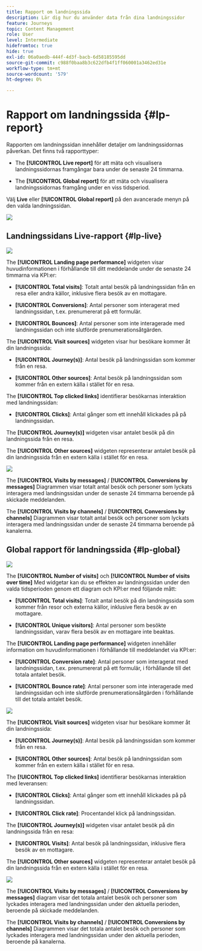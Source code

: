```yaml
---
title: Rapport om landningssida
description: Lär dig hur du använder data från dina landningssidor
feature: Journeys
topic: Content Management
role: User
level: Intermediate
hidefromtoc: true
hide: true
exl-id: 06a0aedb-444f-4d3f-bacb-6d58185595dd
source-git-commit: c988f0baa8b3c622dfb4f1ff060001a3462ed31e
workflow-type: tm+mt
source-wordcount: '579'
ht-degree: 0%

---
```


# Rapport om landningssida {#lp-report}

Rapporten om landningssidan innehåller detaljer om landningssidornas påverkan. Det finns två rapporttyper:

* The **[!UICONTROL Live report]** för att mäta och visualisera landningssidornas framgångar bara under de senaste 24 timmarna.

* The **[!UICONTROL Global report]** för att mäta och visualisera landningssidornas framgång under en viss tidsperiod.

Välj **Live** eller **[!UICONTROL Global report]** på den avancerade menyn på den valda landningssidan.

![](assets/landing_page_report_1.png)

## Landningssidans Live-rapport {#lp-live}

![](assets/landing_page_report_2.png)

The **[!UICONTROL Landing page performance]** widgeten visar huvudinformationen i förhållande till ditt meddelande under de senaste 24 timmarna via KPI:er:

* **[!UICONTROL Total visits]**: Totalt antal besök på landningssidan från en resa eller andra källor, inklusive flera besök av en mottagare.

* **[!UICONTROL Conversions]**: Antal personer som interagerat med landningssidan, t.ex. prenumererat på ett formulär.

* **[!UICONTROL Bounces]**: Antal personer som inte interagerade med landningssidan och inte slutförde prenumerationsåtgärden.

The **[!UICONTROL Visit sources]** widgeten visar hur besökare kommer åt din landningssida:

* **[!UICONTROL Journey(s)]**: Antal besök på landningssidan som kommer från en resa.

* **[!UICONTROL Other sources]**: Antal besök på landningssidan som kommer från en extern källa i stället för en resa.

The **[!UICONTROL Top clicked links]** identifierar besökarnas interaktion med landningssidan:

* **[!UICONTROL Clicks]**: Antal gånger som ett innehåll klickades på på landningssidan.

The **[!UICONTROL Journey(s)]** widgeten visar antalet besök på din landningssida från en resa.

The **[!UICONTROL Other sources]** widgeten representerar antalet besök på din landningssida från en extern källa i stället för en resa.

![](assets/landing_page_report_3.png)

The **[!UICONTROL Visits by messages]** / **[!UICONTROL Conversions by messages]** Diagrammen visar totalt antal besök och personer som lyckats interagera med landningssidan under de senaste 24 timmarna beroende på skickade meddelanden.

The **[!UICONTROL Visits by channels]** / **[!UICONTROL Conversions by channels]** Diagrammen visar totalt antal besök och personer som lyckats interagera med landningssidan under de senaste 24 timmarna beroende på kanalerna.

## Global rapport för landningssida {#lp-global}

![](assets/landing_page_report_4.png)

The **[!UICONTROL Number of visits]** och **[!UICONTROL Number of visits over time]** Med widgetar kan du se effekten av landningssidan under den valda tidsperioden genom ett diagram och KPI:er med följande mått:

* **[!UICONTROL Total visits]**: Totalt antal besök på din landningssida som kommer från resor och externa källor, inklusive flera besök av en mottagare.

* **[!UICONTROL Unique visitors]**: Antal personer som besökte landningssidan, varav flera besök av en mottagare inte beaktas.

The **[!UICONTROL Landing page performance]** widgeten innehåller information om huvudinformationen i förhållande till meddelandet via KPI:er:

* **[!UICONTROL Conversion rate]**: Antal personer som interagerat med landningssidan, t.ex. prenumererat på ett formulär, i förhållande till det totala antalet besök.

* **[!UICONTROL Bounce rate]**: Antal personer som inte interagerade med landningssidan och inte slutförde prenumerationsåtgärden i förhållande till det totala antalet besök.

![](assets/landing_page_report_5.png)

The **[!UICONTROL Visit sources]** widgeten visar hur besökare kommer åt din landningssida:

* **[!UICONTROL Journey(s)]**: Antal besök på landningssidan som kommer från en resa.

* **[!UICONTROL Other sources]**: Antal besök på landningssidan som kommer från en extern källa i stället för en resa.

The **[!UICONTROL Top clicked links]** identifierar besökarnas interaktion med leveransen:

* **[!UICONTROL Clicks]**: Antal gånger som ett innehåll klickades på på landningssidan.

* **[!UICONTROL Click rate]**: Procentandel klick på landningssidan.

The **[!UICONTROL Journey(s)]** widgeten visar antalet besök på din landningssida från en resa:

* **[!UICONTROL Visits]**: Antal besök på landningssidan, inklusive flera besök av en mottagare.

The **[!UICONTROL Other sources]** widgeten representerar antalet besök på din landningssida från en extern källa i stället för en resa.

![](assets/landing_page_report_6.png)

The **[!UICONTROL Visits by messages]** / **[!UICONTROL Conversions by messages]** diagram visar det totala antalet besök och personer som lyckades interagera med landningssidan under den aktuella perioden, beroende på skickade meddelanden.

The **[!UICONTROL Visits by channels]** / **[!UICONTROL Conversions by channels]** Diagrammen visar det totala antalet besök och personer som lyckades interagera med landningssidan under den aktuella perioden, beroende på kanalerna.

